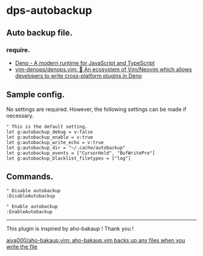 # dps-autobackup

## Auto backup file.

### require.

-   [Deno - A modern runtime for JavaScript and TypeScript](https://deno.land/)
-   [vim-denops/denops.vim: 🐜 An ecosystem of Vim/Neovim which allows developers to write cross-platform plugins in Deno](https://github.com/vim-denops/denops.vim)

## Sample config.

No settings are required. However, the following settings can be made if
necessary.

```vim
" This is the default setting.
let g:autobackup_debug = v:false
let g:autobackup_enable = v:true
let g:autobackup_write_echo = v:true
let g:autobackup_dir = "~/.cache/autobackup"
let g:autobackup_events = ["CursorHold", "BufWritePre"]
let g:autobackup_blacklist_filetypes = ["log"]
```

## Commands.

```vim
" Disable autobackup
:DisableAutobackup

" Enable autobackup
:EnableAutobackup
```

---

This plugin is inspired by aho-bakaup ! Thank you !

[aiya000/aho-bakaup.vim: aho-bakaup.vim backs up any files when you write the file](https://github.com/aiya000/aho-bakaup.vim)
